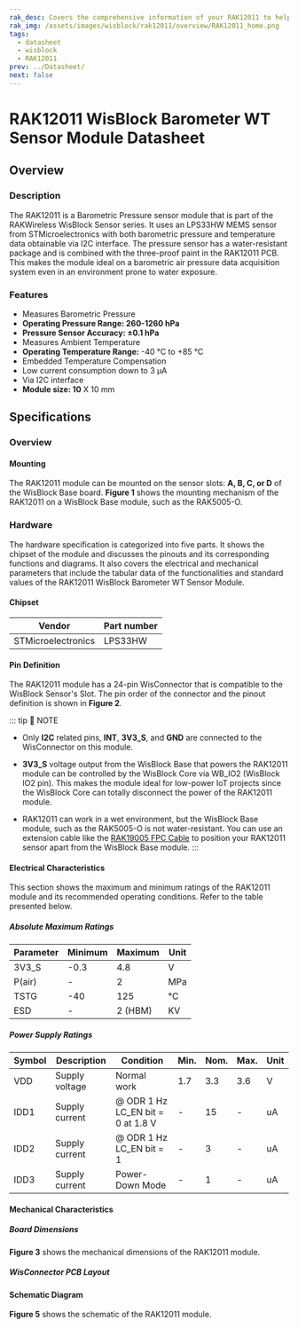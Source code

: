 ```yaml
---
rak_desc: Covers the comprehensive information of your RAK12011 to help you in using it. This information includes technical specifications, characteristics, and requirements, and it also discusses the device components.
rak_img: /assets/images/wisblock/rak12011/overview/RAK12011_home.png
tags:
  - datasheet
  - wisblock
  - RAK12011
prev: ../Datasheet/
next: false
---
```


# RAK12011 WisBlock Barometer WT Sensor Module Datasheet

## Overview

### Description

The RAK12011 is a Barometric Pressure sensor module that is part of the RAKWireless WisBlock Sensor series. It uses an LPS33HW MEMS sensor from STMicroelectronics with both barometric pressure and temperature data obtainable via I2C interface. The pressure sensor has a water-resistant package and is combined with the three-proof paint in the RAK12011 PCB. This makes the module ideal on a barometric air pressure data acquisition system even in an environment prone to water exposure.

### Features

- Measures Barometric Pressure
- **Operating Pressure Range: 260-1260&nbsp;hPa**
- **Pressure Sensor Accuracy: ±0.1&nbsp;hPa**
- Measures Ambient Temperature
- **Operating Temperature Range:** -40&nbsp;°C to +85&nbsp;°C
- Embedded Temperature Compensation
- Low current consumption down to 3&nbsp;μA
- Via I2C interface
- **Module size: 10** X 10&nbsp;mm

## Specifications

### Overview

#### Mounting

The RAK12011 module can be mounted on the sensor slots: **A, B, C, or D** of the WisBlock Base board. **Figure 1** shows the mounting mechanism of the RAK12011 on a WisBlock Base module, such as the RAK5005-O.

<rk-img
  src="/assets/images/wisblock/rak12011/datasheet/mounting-mechanism.png"
  width="50%"
  caption="RAK12011 Mounting Mechanism on a WisBlock Base Module"
/>

### Hardware

The hardware specification is categorized into five parts. It shows the chipset of the module and discusses the pinouts and its corresponding functions and diagrams. It also covers the electrical and mechanical parameters that include the tabular data of the functionalities and standard values of the RAK12011 WisBlock Barometer WT Sensor Module.

#### Chipset
| Vendor             | Part number |
| ------------------ | ----------- |
| STMicroelectronics | LPS33HW     |


#### Pin Definition

The RAK12011 module has a 24-pin WisConnector that is compatible to the WisBlock Sensor's Slot. The pin order of the connector and the pinout definition is shown in **Figure 2**. 

<rk-img
  src="/assets/images/wisblock/rak12011/datasheet/rak12011_pinout.svg"
  width="60%"
  caption="RAK12011 Pinout Diagram"
/>

::: tip 📝 NOTE
- Only **I2C** related pins, **INT**, **3V3_S**, and **GND** are connected to the WisConnector on this module.

- **3V3_S** voltage output from the WisBlock Base that powers the RAK12011 module can be controlled by the WisBlock Core via WB_IO2 (WisBlock IO2 pin). This makes the module ideal for low-power IoT projects since the WisBlock Core can totally disconnect the power of the RAK12011 module.

- RAK12011 can work in a wet environment, but the WisBlock Base module, such as the RAK5005-O is not water-resistant. You can use an extension cable like the [RAK19005 FPC Cable](https://store.rakwireless.com/products/fpc-extension-cable-for-slot-a-to-d-rak19005?_pos=1&_sid=b3ef15d4e&_ss=r) to position your RAK12011 sensor apart from the WisBlock Base module.
:::  

#### Electrical Characteristics

This section shows the maximum and minimum ratings of the RAK12011 module and its recommended operating conditions. Refer to the table presented below.

##### Absolute Maximum Ratings

| Parameter | Minimum | Maximum | Unit |
| --------- | ------- | ------- | ---- |
| 3V3_S     | -0.3    | 4.8     | V    |
| P(air)    | -       | 2       | MPa  |
| TSTG      | -40     | 125     | °C   |
| ESD       | -       | 2 (HBM) | KV   |

##### Power Supply Ratings

| Symbol | Description    | Condition                                   | Min. | Nom. | Max. | Unit |
| ------ | -------------- | ------------------------------------------- | ---- | ---- | ---- | ---- |
| VDD    | Supply voltage | Normal work                                 | 1.7  | 3.3  | 3.6  | V    |
| IDD1   | Supply current | @ ODR 1&nbsp;Hz LC_EN bit = 0 at 1.8&nbsp;V | -    | 15   | -    | uA   |
| IDD2   | Supply current | @ ODR 1&nbsp;Hz LC_EN bit = 1               | -    | 3    | -    | uA   |
| IDD3   | Supply current | Power-Down Mode                             | -    | 1    | -    | uA   |

#### Mechanical Characteristics

##### Board Dimensions

**Figure 3** shows the mechanical dimensions of the RAK12011 module.

<rk-img
  src="/assets/images/wisblock/rak12011/datasheet/mechanical-dimensions.png"
  width="75%"
  caption="RAK12011 Mechanical Dimensions"
/>

##### WisConnector PCB Layout

<rk-img
  src="/assets/images/wisblock/rak12011/datasheet/wisconnector-pcb.png"
  width="100%"
  caption="WisConnector PCB Footprint and Recommendations"
/>

#### Schematic Diagram

**Figure 5** shows the schematic of the RAK12011 module.

<rk-img
  src="/assets/images/wisblock/rak12011/datasheet/rak12011-schematic.png"
  width="100%"
  caption="RAK12011 WisBlock Module Schematics"
/>
